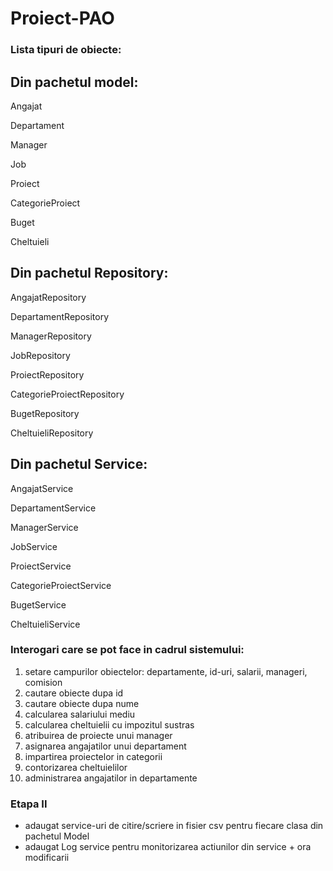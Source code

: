 # Proiect-PAO

### Lista tipuri de obiecte:

## Din pachetul model:

Angajat

Departament

Manager

Job

Proiect

CategorieProiect

Buget

Cheltuieli

## Din pachetul Repository:

AngajatRepository

DepartamentRepository

ManagerRepository

JobRepository

ProiectRepository

CategorieProiectRepository

BugetRepository

CheltuieliRepository
    
## Din pachetul Service:
 
AngajatService

DepartamentService

ManagerService

JobService

ProiectService

CategorieProiectService

BugetService

CheltuieliService
    
### Interogari care se pot face in cadrul sistemului:

1. setare campurilor obiectelor: departamente, id-uri, salarii, manageri, comision
2. cautare obiecte dupa id
3. cautare obiecte dupa nume
4. calcularea salariului mediu
5. calcularea cheltuielii cu impozitul sustras
6. atribuirea de proiecte unui manager
7. asignarea angajatilor unui departament
8. impartirea proiectelor in categorii
9. contorizarea cheltuielilor
10. administrarea angajatilor in departamente
    
    
### Etapa II
- adaugat service-uri de citire/scriere in fisier csv pentru fiecare clasa din pachetul Model
- adaugat Log service pentru monitorizarea actiunilor din service + ora modificarii
